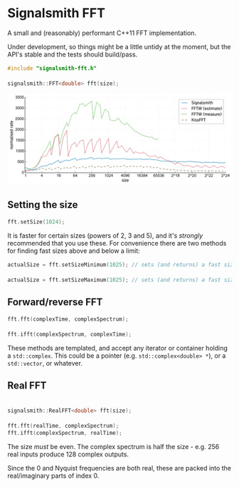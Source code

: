 # Signalsmith FFT

A small and (reasonably) performant C++11 FFT implementation.

Under development, so things might be a little untidy at the moment, but the API's stable and the tests should build/pass.

```cpp
#include "signalsmith-fft.h"

signalsmith::FFT<double> fft(size);
```

![speed comparison graph](comparison.svg)

## Setting the size

```cpp
fft.setSize(1024);
```

It is faster for certain sizes (powers of 2, 3 and 5), and it's _strongly_ recommended that you use these.  For convenience there are two methods for finding fast sizes above and below a limit:

```cpp
actualSize = fft.setSizeMinimum(1025); // sets (and returns) a fast size >= 1025

actualSize = fft.setSizeMaximum(1025); // sets (and returns) a fast size <= 1025
```


## Forward/reverse FFT

```cpp
fft.fft(complexTime, complexSpectrum);

fft.ifft(complexSpectrum, complexTime);
```

These methods are templated, and accept any iterator or container holding a `std::complex`.  This could be a pointer (e.g. `std::complex<double> *`), or a `std::vector`, or whatever.

## Real FFT

```cpp

signalsmith::RealFFT<double> fft(size);

fft.fft(realTime, complexSpectrum);
fft.ifft(complexSpectrum, realTime);
```

The size _must_ be even.  The complex spectrum is half the size - e.g. 256 real inputs produce 128 complex outputs.

Since the 0 and Nyquist frequencies are both real, these are packed into the real/imaginary parts of index 0.
